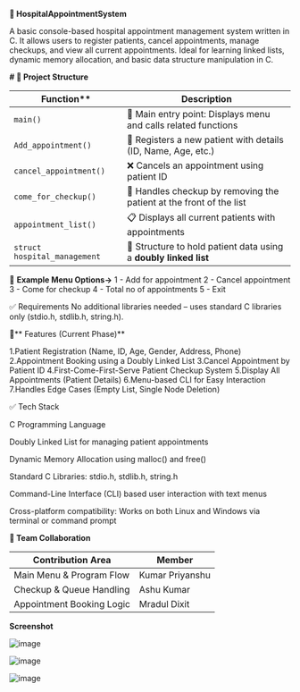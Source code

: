 **🏥 HospitalAppointmentSystem**

A basic console-based hospital appointment management system written in C.
It allows users to register patients, cancel appointments, manage checkups, and view all current appointments.
Ideal for learning linked lists, dynamic memory allocation, and basic data structure manipulation in C.


**# 📁 Project Structure**

|  Function**                  | **Description**                                                                 |
|------------------------------|----------------------------------------------------------------------------------|
| `main()`                     | 📌 Main entry point: Displays menu and calls related functions                   |
| `Add_appointment()`          | 📝 Registers a new patient with details (ID, Name, Age, etc.)                    |
| `cancel_appointment()`       | ❌ Cancels an appointment using patient ID                                       |
| `come_for_checkup()`         | 🏥 Handles checkup by removing the patient at the front of the list              |
| `appointment_list()`         | 📋 Displays all current patients with appointments                               |
| `struct hospital_management` | 🔗 Structure to hold patient data using a **doubly linked list**                 |


🧾 **Example Menu Options->**
1 - Add for appointment
2 - Cancel appointment
3 - Come for checkup
4 - Total no of appointments
5 - Exit

✅ Requirements
No additional libraries needed – uses standard C libraries only (stdio.h, stdlib.h, string.h).

🌟** Features (Current Phase)**

1.Patient Registration (Name, ID, Age, Gender, Address, Phone)
2.Appointment Booking using a Doubly Linked List
3.Cancel Appointment by Patient ID
4.First-Come-First-Serve Patient Checkup System
5.Display All Appointments (Patient Details)
6.Menu-based CLI for Easy Interaction
7.Handles Edge Cases (Empty List, Single Node Deletion)

✅ Tech Stack

C Programming Language

Doubly Linked List for managing patient appointments

Dynamic Memory Allocation using malloc() and free()

Standard C Libraries: stdio.h, stdlib.h, string.h

Command-Line Interface (CLI) based user interaction with text menus

Cross-platform compatibility: Works on both Linux and Windows via terminal or command prompt

**👥 Team Collaboration**

| Contribution Area               | Member             |
|--------------------------------- |-------------------|
| Main Menu & Program Flow        | Kumar Priyanshu    |
| Checkup & Queue Handling        | Ashu Kumar         |
| Appointment Booking Logic       | Mradul Dixit       |

**Screenshot**

![image](https://github.com/user-attachments/assets/fe556c43-ae9c-4184-96a7-c82ff515d970)

![image](https://github.com/user-attachments/assets/fbaa440b-0208-48a1-b594-0d375dd9e7a6)

![image](https://github.com/user-attachments/assets/3c00e32f-4371-4d79-88e5-3c41bb794a43)



